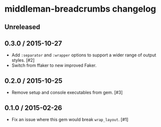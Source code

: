 # middleman-breadcrumbs changelog

## Unreleased

## 0.3.0 / 2015-10-27

* Add `:separator` and `:wrapper` options to support a wider range of output styles. [#2]
* Switch from ffaker to new improved Faker.

## 0.2.0 / 2015-10-25

* Remove setup and console executables from gem. [#3]

## 0.1.0 / 2015-02-26

* Fix an issue where this gem would break `wrap_layout`. [#1]
